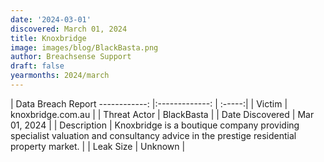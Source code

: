 ```yaml
---
date: '2024-03-01'
discovered: March 01, 2024
title: Knoxbridge
image: images/blog/BlackBasta.png
author: Breachsense Support
draft: false
yearmonths: 2024/march
---
```



| Data Breach Report
------------:     |:-------------:    | :-----:|
| Victim      | knoxbridge.com.au      | 
| Threat Actor      | BlackBasta      | 
| Date Discovered      | Mar 01, 2024      | 
| Description      | Knoxbridge is a boutique company providing specialist valuation and consultancy advice in the prestige residential property market.      | 
| Leak Size      | Unknown      | 

